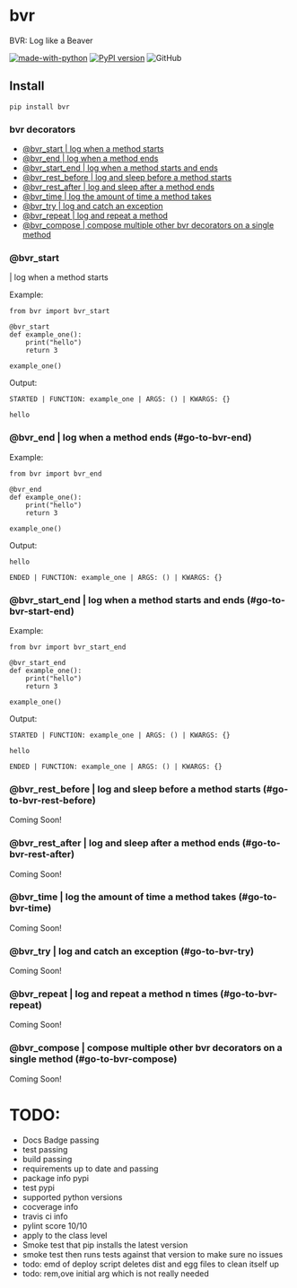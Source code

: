 # bvr
BVR: Log like a Beaver

[![made-with-python](https://img.shields.io/badge/Made%20with-Python-1f425f.svg)](https://www.python.org/)
[![PyPI version](https://badge.fury.io/py/bvr.svg)](https://badge.fury.io/py/bvr)
![GitHub](https://img.shields.io/github/license/doedotdev/bvr)

## Install
```
pip install bvr
```

### bvr decorators
- [@bvr_start | log when a method starts](#@bvr_start)
- [@bvr_end | log when a method ends](#go-to-bvr-end)
- [@bvr_start_end | log when a method starts and ends](#go-to-bvr-start-end)
- [@bvr_rest_before | log and sleep before a method starts](#go-to-bvr-rest-before)
- [@bvr_rest_after | log and sleep after a method ends](#go-to-bvr-rest-after)
- [@bvr_time | log the amount of time a method takes](#go-to-bvr-time)
- [@bvr_try | log and catch an exception](#go-to-bvr-try)
- [@bvr_repeat | log and repeat a method](#go-to-bvr-repeat)
- [@bvr_compose | compose multiple other bvr decorators on a single method](#go-to-bvr-compose)


### @bvr_start 
| log when a method starts

Example:
```
from bvr import bvr_start

@bvr_start
def example_one():
    print("hello")
    return 3

example_one()
```

Output:
```
STARTED | FUNCTION: example_one | ARGS: () | KWARGS: {}

hello
```


### @bvr_end | log when a method ends (#go-to-bvr-end)

Example:
```
from bvr import bvr_end

@bvr_end
def example_one():
    print("hello")
    return 3

example_one()
```

Output:
```
hello

ENDED | FUNCTION: example_one | ARGS: () | KWARGS: {}
```

### @bvr_start_end | log when a method starts and ends (#go-to-bvr-start-end)

Example:
```
from bvr import bvr_start_end

@bvr_start_end
def example_one():
    print("hello")
    return 3

example_one()
```

Output:
```
STARTED | FUNCTION: example_one | ARGS: () | KWARGS: {}

hello

ENDED | FUNCTION: example_one | ARGS: () | KWARGS: {} 
```

### @bvr_rest_before | log and sleep before a method starts (#go-to-bvr-rest-before)
Coming Soon!

### @bvr_rest_after | log and sleep after a method ends (#go-to-bvr-rest-after)
Coming Soon!

### @bvr_time | log the amount of time a method takes (#go-to-bvr-time)
Coming Soon!

### @bvr_try | log and catch an exception (#go-to-bvr-try)
Coming Soon!

### @bvr_repeat | log and repeat a method n times (#go-to-bvr-repeat)
Coming Soon!

### @bvr_compose | compose multiple other bvr decorators on a single method (#go-to-bvr-compose)
Coming Soon!


# TODO:
- Docs Badge passing
- test passing
- build passing
- requirements up to date and passing
- package info pypi
- test pypi
- supported python versions
- cocverage info
- travis ci info
- pylint score 10/10
- apply to the class level
- Smoke test that pip installs the latest version
- smoke test then runs tests against that version to make sure no issues
- todo: emd of deploy script deletes dist and egg files to clean itself up
- todo: rem,ove initial arg which is not really needed
